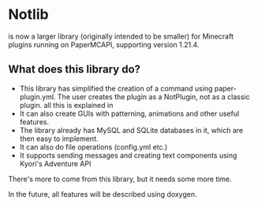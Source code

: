 # Notlib

is now a larger library (originally intended to be smaller) for Minecraft plugins running on PaperMCAPI, supporting version 1.21.4.

## What does this library do?

- This library has simplified the creation of a command using paper-plugin.yml. The user creates the plugin as a NotPlugin, not as a classic plugin. all this is explained in <link to tutorial>
- It can also create GUIs with patterning, animations and other useful features.
- The library already has MySQL and SQLite databases in it, which are then easy to implement.
- It can also do file operations (config.yml etc.)
- It supports sending messages and creating text components using Kyori's Adventure API

There's more to come from this library, but it needs some more time.

In the future, all features will be described using doxygen.

